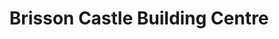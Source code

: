 ---
title: "Brisson Castle Building Centre"
url: /cochrane/brisson-castle-building-centre/
shop: Eisenwaren
---